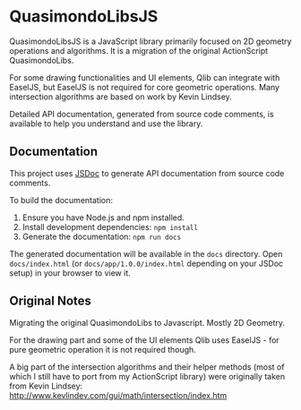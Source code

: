 QuasimondoLibsJS
================

QuasimondoLibsJS is a JavaScript library primarily focused on 2D geometry operations and algorithms. It is a migration of the original ActionScript QuasimondoLibs.

For some drawing functionalities and UI elements, Qlib can integrate with EaselJS, but EaselJS is not required for core geometric operations. Many intersection algorithms are based on work by Kevin Lindsey.

Detailed API documentation, generated from source code comments, is available to help you understand and use the library.

## Documentation

This project uses [JSDoc](https://jsdoc.app/) to generate API documentation from source code comments.

To build the documentation:
1. Ensure you have Node.js and npm installed.
2. Install development dependencies: `npm install`
3. Generate the documentation: `npm run docs`

The generated documentation will be available in the `docs` directory. Open `docs/index.html` (or `docs/app/1.0.0/index.html` depending on your JSDoc setup) in your browser to view it.

## Original Notes

Migrating the original QuasimondoLibs to Javascript. Mostly 2D Geometry.

For the drawing part and some of the UI elements Qlib uses EaselJS - for
pure geometric operation it is not required though.

A big part of the intersection algorithms and their helper methods (most of which I still have to port from my ActionScript library)
were originally taken from Kevin Lindsey: http://www.kevlindev.com/gui/math/intersection/index.htm

